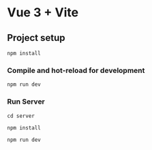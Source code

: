 # Vue 3 + Vite

## Project setup
```
npm install
```

### Compile and hot-reload for development
```
npm run dev
```

### Run Server
```
cd server

npm install

npm run dev
```


